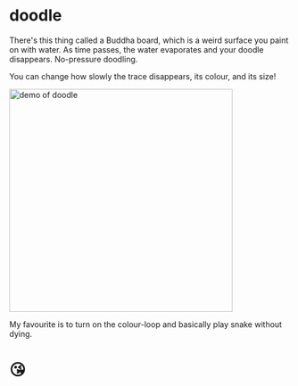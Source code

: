 # doodle

There's this thing called a Buddha board, which is a weird surface you paint on with water. As time passes, the water evaporates and your doodle disappears. No-pressure doodling.

You can change how slowly the trace disappears, its colour, and its size!

<img src="https://cloud.githubusercontent.com/assets/1369170/24627165/b186ea50-1868-11e7-99aa-ae92e948abb0.gif" height="400" alt="demo of doodle">

My favourite is to turn on the colour-loop and basically play snake without dying.

# 😘
